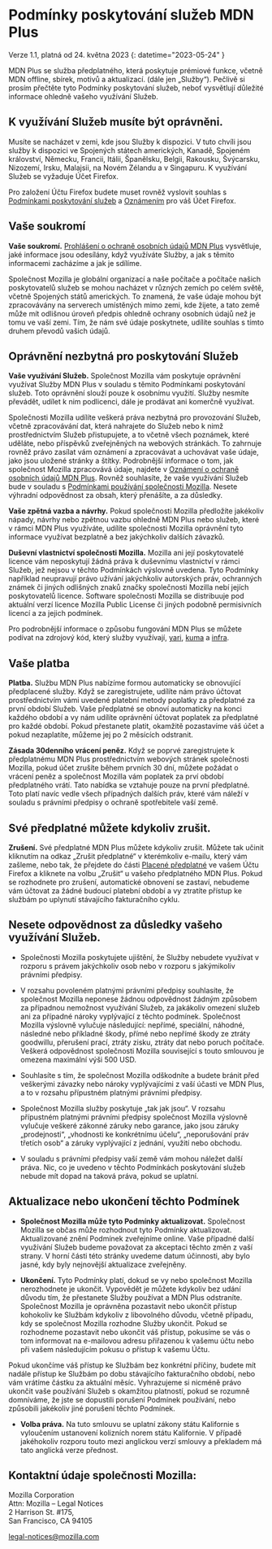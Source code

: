 ﻿# Podmínky poskytování služeb MDN Plus

Verze 1.1, platná od 24. května 2023
{: datetime="2023-05-24" }

MDN Plus se služba předplatného, která poskytuje prémiové funkce, včetně MDN offline, sbírek, motivů a aktualizací. (dále jen „Služby“). Pečlivě si prosím přečtěte tyto Podmínky poskytování služeb, neboť vysvětlují důležité informace ohledně vašeho využívání Služeb.

## K využívání Služeb musíte být oprávněni.

Musíte se nacházet v zemi, kde jsou Služby k dispozici. V tuto chvíli jsou služby k dispozici ve Spojených státech amerických, Kanadě, Spojeném království, Německu, Francii, Itálii, Španělsku, Belgii, Rakousku, Švýcarsku, Nizozemí, Irsku, Malajsii, na Novém Zélandu a v Singapuru. K využívání Služeb se vyžaduje Účet Firefox.

Pro založení Účtu Firefox budete muset rovněž vyslovit souhlas s [Podmínkami poskytování služeb](https://www.mozilla.org/about/legal/terms/services/) a [Oznámením](https://www.mozilla.org/privacy/firefox/) pro váš Účet Firefox.

## Vaše soukromí

__Vaše soukromí.__ [Prohlášení o ochraně osobních údajů MDN Plus](https://www.mozilla.org/privacy/mdn-plus/) vysvětluje, jaké informace jsou odesílány, když využíváte Služby, a jak s těmito informacemi zacházíme a jak je sdílíme.

Společnost Mozilla je globální organizací a naše počítače a počítače našich poskytovatelů služeb se mohou nacházet v různých zemích po celém světě, včetně Spojených států amerických. To znamená, že vaše údaje mohou být zpracovávány na serverech umístěných mimo zemi, kde žijete, a tato země může mít odlišnou úroveň předpis ohledně ochrany osobních údajů než je tomu ve vaší zemi. Tím, že nám své údaje poskytnete, udílíte souhlas s tímto druhem převodů vašich údajů.

## Oprávnění nezbytná pro poskytování Služeb

__Vaše využívání Služeb.__ Společnost Mozilla vám poskytuje oprávnění využívat Služby MDN Plus v souladu s těmito Podmínkami poskytování služeb. Toto oprávnění slouží pouze k osobnímu využití. Služby nesmíte převádět, udílet k nim podlicenci, dále je prodávat ani komerčně využívat.

Společnosti Mozilla udílíte veškerá práva nezbytná pro provozování Služeb, včetně zpracovávání dat, která nahrajete do Služeb nebo k nimž prostřednictvím Služeb přistupujete, a to včetně všech poznámek, které uděláte, nebo příspěvků zveřejněných na webových stránkách. To zahrnuje rovněž právo zasílat vám oznámení a zpracovávat a uchovávat vaše údaje, jako jsou uložené stránky a štítky. Podrobnější informace o tom, jak společnost Mozilla zpracovává údaje, najdete v [Oznámení o ochraně osobních údajů MDN Plus](https://www.mozilla.org/privacy/mdn-plus/).
Rovněž souhlasíte, že vaše využívání Služeb bude v souladu s [Podmínkami používání společnosti Mozilla](https://www.mozilla.org/about/legal/acceptable-use/). Nesete výhradní odpovědnost za obsah, který přenášíte, a za důsledky.

__Vaše zpětná vazba a návrhy.__ Pokud společnosti Mozilla předložíte jakékoliv nápady, návrhy nebo zpětnou vazbu ohledně MDN Plus nebo služeb, které v rámci MDN Plus využíváte, udílíte společnosti Mozilla oprávnění tyto informace využívat bezplatně a bez jakýchkoliv dalších závazků.

__Duševní vlastnictví společnosti Mozilla.__ Mozilla ani její poskytovatelé licence vám neposkytují žádná práva k duševnímu vlastnictví v rámci Služeb, jež nejsou v těchto Podmínkách výslovně uvedena. Tyto Podmínky například neupravují právo užívání jakýchkoliv autorských práv, ochranných známek či jiných odlišných znaků značky společnosti Mozilla nebí jejích poskytovatelů licence. Software společnosti Mozilla se distribuuje pod aktuální verzí licence Mozilla Public License či jiných podobně permisivních licencí a za jejich podmínek.

Pro podrobnější informace o způsobu fungování MDN Plus se můžete podívat na zdrojový kód, který služby využívají, [yari](https://github.com/mdn/yari), [kuma](https://github.com/mdn/kuma) a [infra](https://github.com/mdn/infra).

## Vaše platba

__Platba.__ Službu MDN Plus nabízíme formou automaticky se obnovující předplacené služby. Když se zaregistrujete, udílíte nám právo účtovat prostřednictvím vámi uvedené platební metody poplatky za předplatné za první období Služeb. Vaše předplatné se obnoví automaticky na konci každého období a vy nám udílíte oprávnění účtovat poplatek za předplatné pro každé období. Pokud přestanete platit, okamžitě pozastavíme váš účet a pokud nezaplatíte, můžeme jej po 2 měsících odstranit.

__Zásada 30denního vrácení peněz.__ Když se poprvé zaregistrujete k předplatnému MDN Plus prostřednictvím webových stránek společnosti Mozilla, pokud účet zrušíte během prvních 30 dní, můžete požádat o vrácení peněz a společnost Mozilla vám poplatek za prví období předplatného vrátí. Tato nabídka se vztahuje pouze na první předplatné. Toto platí navíc vedle všech případných dalších práv, které vám náleží v souladu s právními předpisy o ochraně spotřebitele vaší země.

## Své předplatné můžete kdykoliv zrušit.

__Zrušení.__ Své předplatné MDN Plus můžete kdykoliv zrušit. Můžete tak učinit kliknutím na odkaz „Zrušit předplatné“ v kterémkoliv e-mailu, který vám zašleme, nebo tak, že přejdete do části [Placené předplatné](https://subscriptions.firefox.com) ve vašem Účtu Firefox a kliknete na volbu „Zrušit“ u vašeho předplatného MDN Plus. Pokud se rozhodnete pro zrušení, automatické obnovení se zastaví, nebudeme vám účtovat za žádné budoucí platební období a vy ztratíte přístup ke službám po uplynutí stávajícího fakturačního cyklu.

## Nesete odpovědnost za důsledky vašeho využívání Služeb.

* Společnosti Mozilla poskytujete ujištění, že Služby nebudete využívat v rozporu s právem jakýchkoliv osob nebo v rozporu s jakýmikoliv právními předpisy.

* V rozsahu povoleném platnými právními předpisy souhlasíte, že společnost Mozilla neponese žádnou odpovědnost žádným způsobem za případnou nemožnost využívání Služeb, za jakákoliv omezení služeb ani za případné nároky vyplývající z těchto podmínek. Společnost Mozilla výslovně vylučuje následující: nepřímé, speciální, náhodné, následné nebo příkladné škody, přímé nebo nepřímé škody ze ztráty goodwillu, přerušení prací, ztráty zisku, ztráty dat nebo poruch počítače. Veškerá odpovědnost společnosti Mozilla související s touto smlouvou je omezena maximální výši 500 USD.

* Souhlasíte s tím, že společnost Mozilla odškodníte a budete bránit před veškerými závazky nebo nároky vyplývajícími z vaší účasti ve MDN Plus, a to v rozsahu přípustném platnými právními předpisy.

* Společnost Mozilla služby poskytuje „tak jak jsou“. V rozsahu přípustném platnými právními předpisy společnost Mozilla výslovně vylučuje veškeré zákonné záruky nebo garance, jako jsou záruky „prodejnosti“, „vhodnosti ke konkrétnímu účelu“, „neporušování práv třetích osob“ a záruky vyplývající z jednání, využití nebo obchodu.

* V souladu s právními předpisy vaší země vám mohou náležet další práva. Nic, co je uvedeno v těchto Podmínkách poskytování služeb nebude mít dopad na taková práva, pokud se uplatní.

## Aktualizace nebo ukončení těchto Podmínek

* __Společnost Mozilla může tyto Podmínky aktualizovat.__ Společnost Mozilla se občas může rozhodnout tyto Podmínky aktualizovat. Aktualizované znění Podmínek zveřejníme online. Vaše případné další využívání Služeb budeme považovat za akceptaci těchto změn z vaší strany. V horní části této stránky uvedeme datum účinnosti, aby bylo jasné, kdy byly nejnovější aktualizace zveřejněny.

* __Ukončení.__ Tyto Podmínky platí, dokud se vy nebo společnost Mozilla nerozhodnete je ukončit. Vypovědět je můžete kdykoliv bez udání důvodu tím, že přestanete Služby používat a MDN Plus odstraníte. Společnost Mozilla je oprávněna pozastavit nebo ukončit přístup kohokoliv ke Službám kdykoliv z libovolného důvodu, včetně případu, kdy se společnost Mozilla rozhodne Služby ukončit. Pokud se rozhodneme pozastavit nebo ukončit váš přístup, pokusíme se vás o tom informovat na e-mailovou adresu přiřazenou k vašemu účtu nebo při vašem následujícím pokusu o přístup k vašemu Účtu.

Pokud ukončíme váš přístup ke Službám bez konkrétní příčiny, budete mít nadále přístup ke Službám po dobu stávajícího fakturačního období, nebo vám vrátíme částku za aktuální měsíc. Vyhrazujeme si nicméně právo ukončit vaše používání Služeb s okamžitou platností, pokud se rozumně domníváme, že jste se dopustili porušení Podmínek používání, nebo způsobili jakékoliv jiné porušení těchto Podmínek.

* __Volba práva.__ Na tuto smlouvu se uplatní zákony státu Kalifornie s vyloučením ustanovení kolizních norem státu Kalifornie. V případě jakéhokoliv rozporu touto mezi anglickou verzí smlouvy a překladem má tato anglická verze přednost.

## Kontaktní údaje společnosti Mozilla:

Mozilla Corporation  
Attn: Mozilla – Legal Notices  
2 Harrison St. #175,  
San Francisco, CA 94105  

legal-notices@mozilla.com
